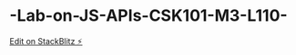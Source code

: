 # -Lab-on-JS-APIs-CSK101-M3-L110-

[Edit on StackBlitz ⚡️](https://stackblitz.com/edit/web-platform-sjyvdv)